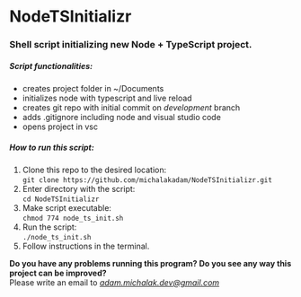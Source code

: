 # NodeTSInitializr

### Shell script initializing new Node + TypeScript project.

##### Script functionalities:
* creates project folder in ~/Documents
* initializes node with typescript and live reload
* creates git repo with initial commit on *development* branch
* adds .gitignore including node and visual studio code
* opens project in vsc

##### How to run this script: 

1. Clone this repo to the desired location: <br/> ```git clone https://github.com/michalakadam/NodeTSInitializr.git```
2. Enter directory with the script: <br/> ```cd NodeTSInitializr```
4. Make script executable: <br/> ```chmod 774 node_ts_init.sh``` 
3. Run the script: <br/> ```./node_ts_init.sh```
4. Follow instructions in the terminal.

**Do you have any problems running this program? Do you see any way this project can be improved?<br/>**
 Please write an email to *adam.michalak.dev@gmail.com*



